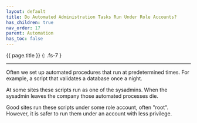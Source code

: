 ```yaml
---
layout: default
title: Do Automated Administration Tasks Run Under Role Accounts?
has_children: true
nav_order: 17
parent: Automation
has_toc: false
---
```


{{ page.title }}
{: .fs-7 }

---

Often we set up automated procedures that run at predetermined times. For example, a script that validates a database once a night.

At some sites these scripts run as one of the sysadmins. When the sysadmin leaves the company those automated processes die.

Good sites run these scripts under some role account, often "root". However, it is safer to run them under an account with less privilege.
